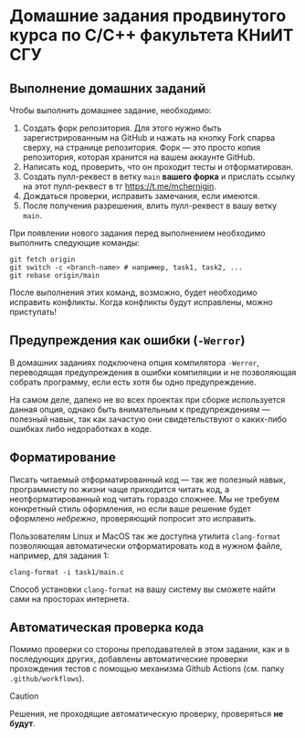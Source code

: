 # Домашние задания продвинутого курса по C/C++ факультета КНиИТ СГУ

## Выполнение домашних заданий

Чтобы выполнить домашнее задание, необходимо:

1. Создать форк репозитория. Для этого нужно быть зарегистрированным на GitHub и
   нажать на кнопку Fork спарва сверху, на странице репозитория. Форк — это
   просто копия репозитория, которая хранится на вашем аккаунте GitHub.
2. Написать код, проверить, что он проходит тесты и отформатирован.
3. Создать пулл-реквест в ветку `main` **вашего форка** и прислать ссылку на
   этот пулл-реквест в тг <https://t.me/mchernigin>.
4. Дождаться проверки, исправить замечания, если имеются.
5. После получения разрешения, влить пулл-реквест в вашу ветку `main`.

При появлении нового задания перед выполнением необходимо выполнить следующие
команды:

```
git fetch origin
git switch -c <branch-name> # например, task1, task2, ...
git rebase origin/main
```

После выполнения этих команд, возможно, будет необходимо исправить конфликты.
Когда конфликты будут исправлены, можно приступать!

## Предупреждения как ошибки (`-Werror`)

В домашних заданиях подключена опция компилятора `-Werror`, переводящая
предупреждения в ошибки компиляции и не позволяющая собрать программу, если
есть хотя бы одно предупреждение.

На самом деле, далеко не во всех проектах при сборке используется данная опция,
однако быть внимательным к предупреждениям — полезный навык, так как зачастую
они свидетельствуют о каких-либо ошибках либо недоработках в коде.

## Форматирование

Писать читаемый отформатированный код — так же полезный навык, программисту по
жизни чаще приходится читать код, а неотформатированный код читать гораздо
сложнее. Мы не требуем конкретный стиль оформления, но если ваше
решение будет оформлено _небрежно_, проверяющий попросит это исправить.

Пользователям Linux и MacOS так же доступна утилита `clang-format` позволяющая
автоматически отформатировать код в нужном файле, например, для задания 1:

```
clang-format -i task1/main.c
```

Способ установки `clang-format` на вашу систему вы сможете найти сами на
просторах интернета.

## Автоматическая проверка кода

Помимо проверки со стороны преподавателей в этом задании, как и в последующих
других, добавлены автоматические проверки прохождения тестов с помощью механизма
Github Actions (см. папку `.github/workflows`).

> [!CAUTION]
> Решения, не проходящие автоматическую проверку, проверяться **не будут**.
